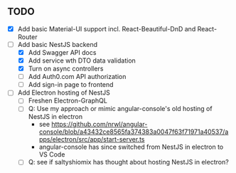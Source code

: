 ## TODO 
- [X] Add basic Material-UI support incl. React-Beautiful-DnD and React-Router
- [ ] Add basic NestJS backend
    - [X] Add Swagger API docs
    - [X] Add service wth DTO data validation
    - [X] Turn on async controllers
    - [ ] Add Auth0.com API authorization
    - [ ] Add sign-in page to frontend
- [ ] Add Electron hosting of NestJS
    - [ ] Freshen Electron-GraphQL
    - [ ] Q: Use my approach or mimic angular-console's old hosting of NestJS in electron
        - see https://github.com/nrwl/angular-console/blob/a43432ce8565fa374383a0047f63f71971a40537/apps/electron/src/app/start-server.ts
        - angular-console has since switched from NestJS in electron to VS Code
	- [ ] Q: see if saltyshiomix has thought about hosting NestJS in electron?
